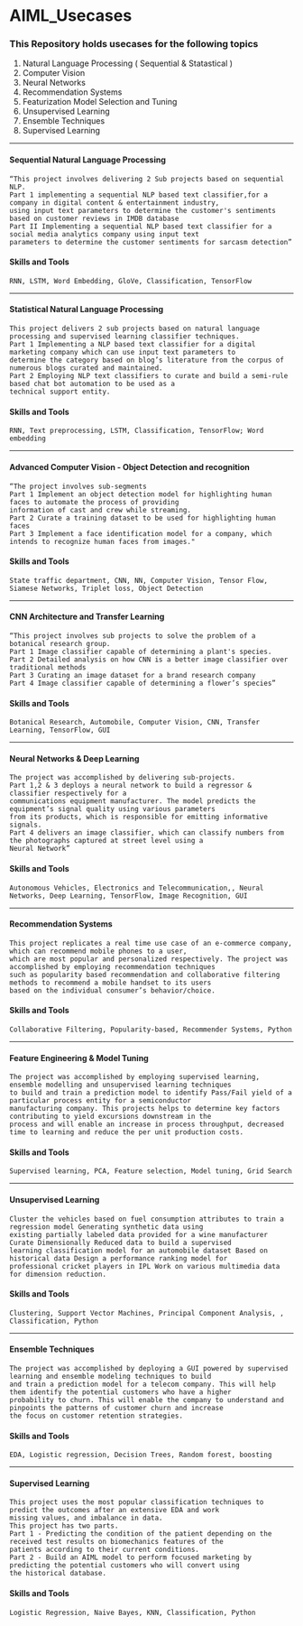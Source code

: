 # AIML_Usecases

### This Repository holds usecases for the following topics

1. Natural Language Processing ( Sequential & Statastical )
2. Computer Vision
3. Neural Networks
4. Recommendation Systems
5. Featurization Model Selection and Tuning
6. Unsupervised Learning
7. Ensemble Techniques
8. Supervised Learning 
---

#### Sequential Natural Language Processing
```
“This project involves delivering 2 Sub projects based on sequential NLP. 
Part 1 implementing a sequential NLP based text classifier,for a company in digital content & entertainment industry,
using input text parameters to determine the customer's sentiments based on customer reviews in IMDB database 
Part II Implementing a sequential NLP based text classifier for a social media analytics company using input text 
parameters to determine the customer sentiments for sarcasm detection”
```
#### Skills and Tools
```
RNN, LSTM, Word Embedding, GloVe, Classification, TensorFlow
```
---
#### Statistical Natural Language Processing
```
This project delivers 2 sub projects based on natural language processing and supervised learning classifier techniques.
Part 1 Implementing a NLP based text classifier for a digital marketing company which can use input text parameters to 
determine the category based on blog’s literature from the corpus of numerous blogs curated and maintained. 
Part 2 Employing NLP text classifiers to curate and build a semi-rule based chat bot automation to be used as a 
technical support entity.
```
#### Skills and Tools
```
RNN, Text preprocessing, LSTM, Classification, TensorFlow; Word embedding
```
---
#### Advanced Computer Vision - Object Detection and recognition
```
“The project involves sub-segments 
Part 1 Implement an object detection model for highlighting human faces to automate the process of providing 
information of cast and crew while streaming. 
Part 2 Curate a training dataset to be used for highlighting human faces 
Part 3 Implement a face identification model for a company, which intends to recognize human faces from images."
```
#### Skills and Tools
```
State traffic department, CNN, NN, Computer Vision, Tensor Flow, Siamese Networks, Triplet loss, Object Detection
```
---
#### CNN Architecture and Transfer Learning
```
“This project involves sub projects to solve the problem of a botanical research group. 
Part 1 Image classifier capable of determining a plant's species. 
Part 2 Detailed analysis on how CNN is a better image classifier over traditional methods 
Part 3 Curating an image dataset for a brand research company 
Part 4 Image classifier capable of determining a flower’s species”
```
#### Skills and Tools
```
Botanical Research, Automobile, Computer Vision, CNN, Transfer Learning, TensorFlow, GUI
```
---
#### Neural Networks & Deep Learning
```
The project was accomplished by delivering sub-projects. 
Part 1,2 & 3 deploys a neural network to build a regressor & classifier respectively for a 
communications equipment manufacturer. The model predicts the equipment’s signal quality using various parameters 
from its products, which is responsible for emitting informative signals. 
Part 4 delivers an image classifier, which can classify numbers from the photographs captured at street level using a 
Neural Network”
```
#### Skills and Tools
```
Autonomous Vehicles, Electronics and Telecommunication,, Neural Networks, Deep Learning, TensorFlow, Image Recognition, GUI
```
---
#### Recommendation Systems
```
This project replicates a real time use case of an e-commerce company, which can recommend mobile phones to a user, 
which are most popular and personalized respectively. The project was accomplished by employing recommendation techniques 
such as popularity based recommendation and collaborative filtering methods to recommend a mobile handset to its users 
based on the individual consumer’s behavior/choice.
```
#### Skills and Tools
```
Collaborative Filtering, Popularity-based, Recommender Systems, Python
```
---
#### Feature Engineering & Model Tuning
```
The project was accomplished by employing supervised learning, ensemble modelling and unsupervised learning techniques 
to build and train a prediction model to identify Pass/Fail yield of a particular process entity for a semiconductor 
manufacturing company. This projects helps to determine key factors contributing to yield excursions downstream in the 
process and will enable an increase in process throughput, decreased time to learning and reduce the per unit production costs.
```
#### Skills and Tools
```
Supervised learning, PCA, Feature selection, Model tuning, Grid Search
```
---
#### Unsupervised Learning
```
Cluster the vehicles based on fuel consumption attributes to train a regression model Generating synthetic data using 
existing partially labeled data provided for a wine manufacturer Curate Dimensionally Reduced data to build a supervised 
learning classification model for an automobile dataset Based on historical data Design a performance ranking model for 
professional cricket players in IPL Work on various multimedia data for dimension reduction.
```
#### Skills and Tools
```
Clustering, Support Vector Machines, Principal Component Analysis, , Classification, Python
```
---
#### Ensemble Techniques
```
The project was accomplished by deploying a GUI powered by supervised learning and ensemble modeling techniques to build 
and train a prediction model for a telecom company. This will help them identify the potential customers who have a higher
probability to churn. This will enable the company to understand and pinpoints the patterns of customer churn and increase
the focus on customer retention strategies.
```
#### Skills and Tools
```
EDA, Logistic regression, Decision Trees, Random forest, boosting
```
---
#### Supervised Learning
```
This project uses the most popular classification techniques to predict the outcomes after an extensive EDA and work 
missing values, and imbalance in data. 
This project has two parts. 
Part 1 - Predicting the condition of the patient depending on the received test results on biomechanics features of the 
patients according to their current conditions. 
Part 2 - Build an AIML model to perform focused marketing by predicting the potential customers who will convert using 
the historical database.
```
#### Skills and Tools
```
Logistic Regression, Naive Bayes, KNN, Classification, Python
```

